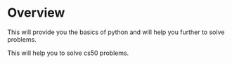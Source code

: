 # Overview

This will provide you the basics of python and will help you further to solve problems.

This will help you to solve cs50 problems.
